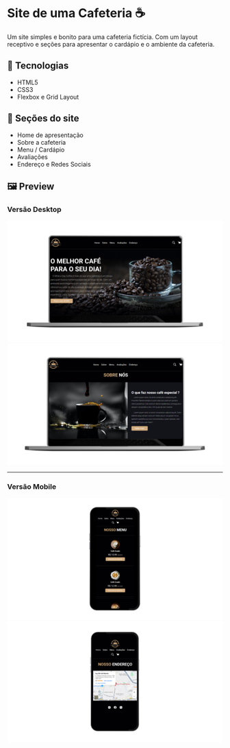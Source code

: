 # Site de uma Cafeteria ☕

Um site simples e bonito para uma cafeteria fictícia. Com um layout receptivo e seções para apresentar o cardápio e o ambiente da cafeteria.

## 🧰 Tecnologias

- HTML5
- CSS3
- Flexbox e Grid Layout

## 🍩 Seções do site

- Home de apresentação
- Sobre a cafeteria
- Menu / Cardápio
- Avaliações
- Endereço e Redes Sociais

## 🖼 Preview

### Versão Desktop

![Mockup Laptop 1](site-cafeteria/assets/mockups/cafeteria-mockup-home-pc.png)  
![Mockup Laptop 2](site-cafeteria/assets/mockups/cafeteria-mockup-sobre-pc.png)

---

### Versão Mobile

![Mockup Celular 1](site-cafeteria/assets/mockups/cafeteria-mockup-menu-celular.png)  
![Mockup Celular 2](site-cafeteria/assets/mockups/cafeteria-mockup-endereco-celular.png)
